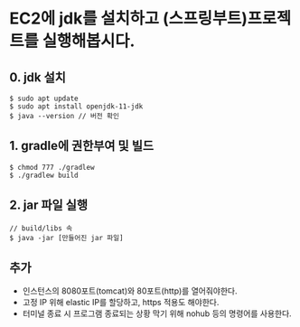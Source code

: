 # EC2에 jdk를 설치하고 (스프링부트)프로젝트를 실행해봅시다.

## 0. jdk 설치

```shell
$ sudo apt update
$ sudo apt install openjdk-11-jdk
$ java --version // 버전 확인
```

## 1. gradle에 권한부여 및 빌드

```shell
$ chmod 777 ./gradlew
$ ./gradlew build
```

## 2. jar 파일 실행

```shell
// build/libs 속
$ java -jar [만들어진 jar 파일]
```

## 추가

- 인스턴스의 8080포트(tomcat)와 80포트(http)를 열어줘야한다.
- 고정 IP 위해 elastic IP를 할당하고, https 적용도 해야한다.
- 터미널 종료 시 프로그램 종료되는 상황 막기 위해 nohub 등의 명령어를 사용한다.
